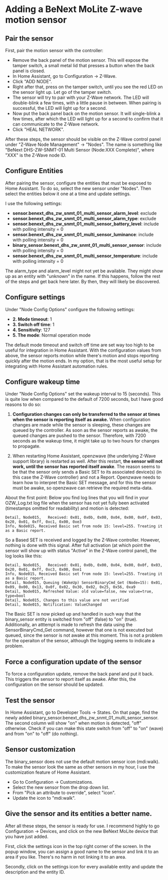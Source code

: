 # Adding a BeNext MoLite Z-wave motion sensor

## Pair the sensor

First, pair the motion sensor with the controller:

  * Remove the back panel of the motion sensor. This will expose the
    tamper switch, a small metal lid that presses a button when
    the back panel is closed.
  * In Home Assistant, go to Configuration -> Z-Wave.
  * Click "ADD NODE".
  * Right after that, press on the tamper switch, until you see the
    red LED on the sensor light up. Let go of the tamper switch.
  * The sensor will try to pair with your Z-Wave network. The LED will
    double-blink a few times, with a little pause in between.
    When pairing is successful, the LED will light up for a second.
  * Now put the back panel back on the motion sensor. It will
    single-blink a few times, after which the LED will light up for a
    second to confirm that it can communicate to the Z-Wave network.
  * Click "HEAL NETWORK".

After these steps, the sensor should be visible on the Z-Wave control
panel under "Z-Wave Node Management" -> "Nodes". The name is something
like "BeNext DHS-ZW-SNMT-01 Multi Sensor (Node:XXX Complete)", where
"XXX" is the Z-Wave node ID.

## Configure Entities

After pairing the sensor, configure the entities that must be exposed
to Home Assistant. To do so, select the new sensor under "Nodes".
Then select the entities below it one at a time and update 
settings.

I use the following settings:

  * __sensor.benext_dhs_zw_snmt_01_multi_sensor_alarm_level__: exclude
  * __sensor.benext_dhs_zw_snmt_01_multi_sensor_alarm_type__: exclude
  * __sensor.benext_dhs_zw_snmt_01_multi_sensor_battery_level__: include with polling intensity = 0
  * __sensor.benext_dhs_zw_snmt_01_multi_sensor_luminance__: include with polling intensity = 0
  * __binary_sensor.benext_dhs_zw_snmt_01_multi_sensor_sensor__: include with polling intensity = 0
  * __sensor.benext_dhs_zw_snmt_01_multi_sensor_temperature__: include with polling intensity = 0

The alarm_type and alarm_level might not yet be available. They might
show up as an entity with "unknown" in the name. If this happens, follow
the rest of the steps and get back here later. By then, they will likely be
discovered.

## Configure settings

Under "Node Config Options" configure the following settings:

  * __2. Mode timeout__: 1
  * __3. Switch off time__: 1
  * __4. Sensitivity__: 127
  * __5. The mode__: Normal operation mode

The default mode timeout and switch off time are set way too high to be useful
for integration in Home Assistant. With the configuration values from above, the
sensor reports motion while there's motion and stops reporting quickly after the
motion ends. In my option, that is the most useful setup for integrating with
Home Assistant automation rules.

## Configure wakeup time 

Under "Node Config Options" set the wakeup interval to 15 (seconds). This is quite low
when compared to the default of 7200 seconds, but I have good reasons to do so:

  1. __Configuration changes can only be transferred to the sensor at times
     when the sensor is reporting itself as awake.__ When configuration changes are made
     while the sensor is sleeping, these changes are queued by the controller. As soon
     as the sensor reports as awake, the queued changes are pushed to the sensor.
     Therefore, with 7200 seconds as the wakeup time, it might take up to two hours
     for changes to propagate.

  2. When restarting Home Assistant, openzwave (the underlying Z-Wave support library)
     is restarted as well. After this restart, __the sensor will not work, until the
     sensor has reported itself awake__. The reason seems to be that the sensor only sends
     a Basic SET to its associated device(s) (in this case the Z-Wave controller)
     and not a Report. Openzwave needs to learn how to interpret the Basic SET message,
     and for this the sensor must be awake, so openzwave can retrieve the required
     meta-data.

About the first point: Below you find log lines that you will find in your
OZW_Log.txt log file when the sensor has not yet fully been activated (timestamps
omitted for readability) and motion is detected:

```
Detail, Node015,   Received: 0x01, 0x0b, 0x00, 0x04, 0x00, 0x0f, 0x03, 0x20, 0x01, 0xff, 0xc1, 0x00, 0xe3
Info, Node015, Received Basic set from node 15: level=255. Treating it as a Basic report.
```

So a Based SET is received and logged by the Z-Wave controller. However, nothing
is done with this signal. After full activation (at which point the sensor will show
up with status "Active" in the Z-Wave control panel), the log looks like this:

```
Detail, Node015,   Received: 0x01, 0x0b, 0x00, 0x04, 0x00, 0x0f, 0x03, 0x20, 0x01, 0xff, 0xc3, 0x00, 0xe1
Info, Node015, Received Basic set from node 15: level=255. Treating it as a Basic report.
Detail, Node015, Queuing (WakeUp) SensorBinaryCmd_Get (Node=15): 0x01, 0x09, 0x00, 0x13, 0x0f, 0x02, 0x30, 0x02, 0x25, 0x56, 0xa9
Detail, Node015, Refreshed Value: old value=false, new value=true, type=bool
Detail, Node015, Changes to this value are not verified
Detail, Node015, Notification: ValueChanged
```

The Basic SET is now picked up and handled in such way that the binary_sensor
entity is switched from "off" (false) to "on" (true). Additionally, an atttempt is
made to refresh the data using the SensorBinaryCmd_Get command, however that one
is not executed but queued, since the sensor is not awake at this moment.
This is not a problem for the operaiton of the sensor, although the logging seems
to indicate a problem.

## Force a configuration update of the sensor

To force a configuration update, remove the back panel and put it back. This triggers
the sensor to report itself as awake. After this, the configuration on the sensor
should be updated.

## Test the sensor

In Home Assistant, go to Developer Tools -> States. On that page, find the newly
added binary_sensor.benext_dhs_zw_snmt_01_multi_sensor_sensor. The second column
will show "on" when motion is detected, "off" otherwise. Check if you can make
this state switch from "off" to "on" (wave) and from "on" to "off" (do nothing).

## Sensor customization

The binary_sensor does not use the default motion sensor icon (mdi:walk).
To make the sensor look the same as other sensors in my hour, I use the
customization feature of Home Assistant.

  * Go to Configuration -> Customizations.
  * Select the new sensor from the drop down list.
  * From "Pick an attribute to override", select "icon".
  * Update the icon to "mdi:walk".

## Give the sensor and its entities a better name.

After all these steps, the sensor is ready for use. I recommend highly to go
Configuration -> Devices, and click on the new BeNext MoLite device that you
have just added.

First, click the settings icon in the top right corner of the screen.
In the popup window, you can assign a good name to the sensor and link
it to an area if you like. There's no harm in not linking it to an area.

Secondly, click on the settings icon for every available entity and update
the description and the entity ID.
